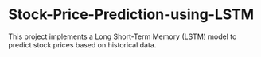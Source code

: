# Stock-Price-Prediction-using-LSTM
This project implements a Long Short-Term Memory (LSTM) model to predict stock prices based on historical data.
